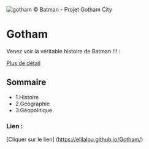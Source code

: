  ![gotham](./asset/Batman_cover.jpg)
 &copy; Batman - Projet Gotham City
 # Gotham
 Venez voir la véritable histoire de Batman !!! : 

 [Plus de détail](https://elilalou.github.io/Gotham/)

 ## Sommaire
 * 1.Histoire
 * 2.Géographie
 * 3.Géopolitique 


 ### Lien :
[Cliquer sur le lien] (https://elilalou.github.io/Gotham/)